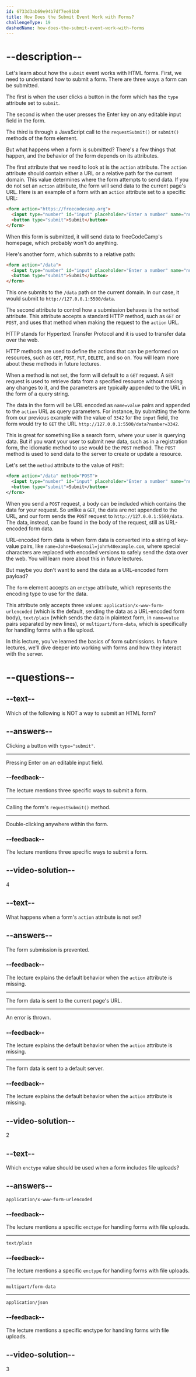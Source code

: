 ```yaml
---
id: 6733d3ab69e94b7df7ee91b0
title: How Does the Submit Event Work with Forms?
challengeType: 19
dashedName: how-does-the-submit-event-work-with-forms
---
```


# --description--

Let's learn about how the `submit` event works with HTML forms. First, we need to understand how to submit a form. There are three ways a form can be submitted.

The first is when the user clicks a button in the form which has the `type` attribute set to `submit`.

The second is when the user presses the Enter key on any editable input field in the form.

The third is through a JavaScript call to the `requestSubmit()` or `submit()` methods of the form element.

But what happens when a form is submitted? There's a few things that happen, and the behavior of the form depends on its attributes.

The first attribute that we need to look at is the `action` attribute. The `action` attribute should contain either a URL or a relative path for the current domain. This value determines where the form attempts to send data. If you do not set an `action` attribute, the form will send data to the current page's URL. Here is an example of a form with an `action` attribute set to a specific URL:

```html
<form action="https://freecodecamp.org">
  <input type="number" id="input" placeholder="Enter a number" name="number" />
  <button type="submit">Submit</button>
</form>
```

When this form is submitted, it will send data to freeCodeCamp's homepage, which probably won't do anything.

Here's another form, which submits to a relative path:

```html
<form action="/data">
  <input type="number" id="input" placeholder="Enter a number" name="number" />
  <button type="submit">Submit</button>
</form>
```

This one submits to the `/data` path on the current domain. In our case, it would submit to `http://127.0.0.1:5500/data`.

The second attribute to control how a submission behaves is the `method` attribute. This attribute accepts a standard HTTP method, such as `GET` or `POST`, and uses that method when making the request to the `action` URL.

HTTP stands for Hypertext Transfer Protocol and it is used to transfer data over the web.

HTTP methods are used to define the actions that can be performed on resources, such as `GET`, `POST`, `PUT`, `DELETE`, and so on. You will learn more about these methods in future lectures.

When a method is not set, the form will default to a `GET` request. A `GET` request is used to retrieve data from a specified resource without making any changes to it, and the parameters are typically appended to the URL in the form of a query string.

The data in the form will be URL encoded as `name=value` pairs and appended to the `action` URL as query parameters. For instance, by submitting the form from our previous example with the value of `3342` for the `input` field, the form would try to `GET` the URL `http://127.0.0.1:5500/data?number=3342`.

This is great for something like a search form, where your user is querying data. But if you want your user to submit new data, such as in a registration form, the idiomatic method to use would be the `POST` method. The `POST` method is used to send data to the server to create or update a resource.

Let's set the `method` attribute to the value of `POST`:

```xml
<form action="/data" method="POST">
  <input type="number" id="input" placeholder="Enter a number" name="number" />
  <button type="submit">Submit</button>
</form>
```

When you send a `POST` request, a body can be included which contains the data for your request. So unlike a `GET`, the data are not appended to the URL, and our form sends the `POST` request to `http://127.0.0.1:5500/data`. The data, instead, can be found in the body of the request, still as URL-encoded form data.

URL-encoded form data is when form data is converted into a string of key-value pairs, like `name=John+Doe&email=john%40example.com`, where special characters are replaced with encoded versions to safely send the data over the web. You will learn more about this in future lectures.

But maybe you don't want to send the data as a URL-encoded form payload?

The `form` element accepts an `enctype` attribute, which represents the encoding type to use for the data.

This attribute only accepts three values: `application/x-www-form-urlencoded` (which is the default, sending the data as a URL-encoded form body), `text/plain` (which sends the data in plaintext form, in `name=value` pairs separated by new lines), or `multipart/form-data`, which is specifically for handling forms with a file upload.

In this lecture, you've learned the basics of form submissions. In future lectures, we'll dive deeper into working with forms and how they interact with the server.

# --questions--

## --text--

Which of the following is NOT a way to submit an HTML form?

## --answers--

Clicking a button with `type="submit"`.

---

Pressing Enter on an editable input field.

### --feedback--

The lecture mentions three specific ways to submit a form.

---

Calling the form's `requestSubmit()` method.

---

Double-clicking anywhere within the form.

### --feedback--

The lecture mentions three specific ways to submit a form.

## --video-solution--

4

## --text--

What happens when a form's `action` attribute is not set?

## --answers--

The form submission is prevented.

### --feedback--

The lecture explains the default behavior when the `action` attribute is missing.

---

The form data is sent to the current page's URL.

---

An error is thrown.

### --feedback--

The lecture explains the default behavior when the `action` attribute is missing.

---

The form data is sent to a default server.

### --feedback--

The lecture explains the default behavior when the `action` attribute is missing.

## --video-solution--

2

## --text--

Which `enctype` value should be used when a form includes file uploads?

## --answers--

`application/x-www-form-urlencoded`

### --feedback--

The lecture mentions a specific `enctype` for handling forms with file uploads.

---

`text/plain`

### --feedback--

The lecture mentions a specific `enctype` for handling forms with file uploads.

---

`multipart/form-data`

---

`application/json`

### --feedback--

The lecture mentions a specific enctype for handling forms with file uploads.

## --video-solution--

3

